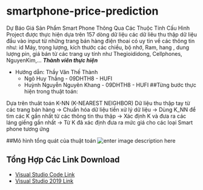 # smartphone-price-prediction
Dự Báo Giá Sản Phẩm Smart Phone Thông Qua Các Thuộc Tính Cấu Hình
Project được thực hiện dựa trên 157 dòng dữ liệu các dữ liêu thu thập dữ liệu đầu vào input từ những trang bán hàng điện thoai có uy tin về các thông tin như: id Máy, trọng lượng, kích thước các chiều, bộ nhớ, Ram, hang , dung lượng pin, giá bán từ các trang uy tính như Thegioididong, Cellphones, NguyenKim,…
***Thành viên thực hiện*** 
- Hướng dẫn: Thầy Văn Thế Thành 
    + Ngô Huy Thắng - 09DHTH8 - HUFI
    + Huỳnh Nguyễn Nguyên Khang - 09DHTH8 - HUFI
##Từng bước thực hiện trong thuật toán:

Dựa trên thuât toán K-NN (K-NEAREST NEIGHBOR)
Dữ liệu thu thập tay từ các trang bán hàng -> Chuẩn hóa dữ liệu tiền xử lý dữ liệu -> Dùng K_NN để tìm các K gần nhất từ các thông tin thu thập -> Xác định K và đưa ra các láng giềng gần nhất -> Từ K đã xác định đưa ra mức giá cho các loại Smart phone tương ứng

##Mô hình tổng quát của thuật toán 
![enter image description here](https://raw.githubusercontent.com/vietsaclo/HanhViBaoLuc/main/FileInput/Imgs/02.png)

## Tổng Hợp Các Link Download
 - [Visual Studio Code Link](https://drive.google.com/file/d/1sCbXBG9eRv9Zk58c-bp0m7odPLlEw2N5/view?usp=sharing)
 - [Visual Studio 2019 Link](https://drive.google.com/file/d/15hc6zX2mkiTod1af8wgYylzjBcmCjM3R/view?usp=sharing)



